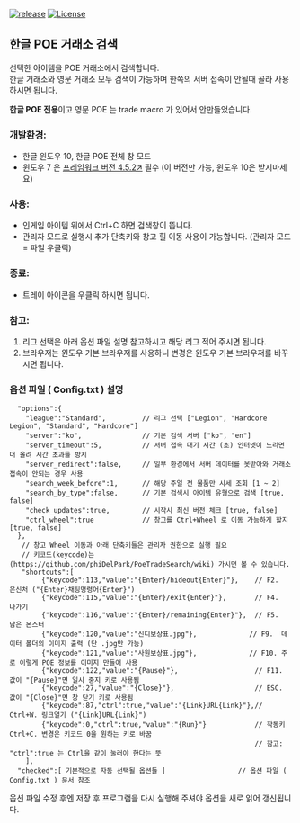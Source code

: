 [![release](https://img.shields.io/badge/release-Download-brightgreen.svg)](https://github.com/phiDelPark/PoeTradeSearch/releases)
[![License](https://img.shields.io/badge/license-GPL-blue.svg)](https://github.com/phiDelPark/PoeTradeSearch/blob/master/LICENSE)

한글 POE 거래소 검색
-------------

선택한 아이템을 POE 거래소에서 검색합니다.<br>
한글 거래소와 영문 거래소 모두 검색이 가능하며 한쪽의 서버 접속이 안될때 골라 사용 하시면 됩니다.

**한글 POE 전용**이고 영문 POE 는 trade macro 가 있어서 안만들었습니다.

### 개발환경:
* 한글 윈도우 10, 한글 POE 전체 창 모드<br>
* 윈도우 7 은 [프레임워크 버전 4.5.2↗](https://www.microsoft.com/ko-KR/download/details.aspx?id=42642) 필수 (이 버전만 가능, 윈도우 10은 받지마세요)

### 사용:
* 인게임 아이템 위에서 Ctrl+C 하면 검색창이 뜹니다.
* 관리자 모드로 실행시 추가 단축키와 창고 힐 이동 사용이 가능합니다. (관리자 모드 = 파일 우클릭)
### 종료:
* 트레이 아이콘을 우클릭 하시면 됩니다.

### 참고:
 1. 리그 선택은 아래 옵션 파일 설명 참고하시고 해당 리그 적어 주시면 됩니다.
 2. 브라우저는 윈도우 기본 브라우저를 사용하니 변경은 윈도우 기본 브라우저를 바꾸시면 됩니다.

### 옵션 파일 ( Config.txt ) 설명

      "options":{
        "league":"Standard",         // 리그 선택 ["Legion", "Hardcore Legion", "Standard", "Hardcore"]
        "server":"ko",               // 기본 검색 서버 ["ko", "en"]
        "server_timeout":5,          // 서버 접속 대기 시간 (초) 인터넷이 느리면 더 올려 시간 초과를 방지
        "server_redirect":false,     // 일부 환경에서 서버 데이터를 못받아와 거래소 접속이 안되는 경우 사용
        "search_week_before":1,      // 해당 주일 전 물품만 시세 조회 [1 ~ 2]
        "search_by_type":false,      // 기본 검색시 아이템 유형으로 검색 [true, false]
        "check_updates":true,        // 시작시 최신 버전 체크 [true, false]
        "ctrl_wheel":true            // 창고를 Ctrl+Wheel 로 이동 가능하게 할지 [true, false]
      },
       // 창고 Wheel 이동과 아래 단축키들은 관리자 권한으로 실행 필요
       // 키코드(keycode)는 (https://github.com/phiDelPark/PoeTradeSearch/wiki) 가시면 볼 수 있습니다.
       "shortcuts":[
            {"keycode":113,"value":"{Enter}/hideout{Enter}"},    // F2.  은신처 ("{Enter}채팅명령어{Enter}")
            {"keycode":115,"value":"{Enter}/exit{Enter}"},       // F4.  나가기
            {"keycode":116,"value":"{Enter}/remaining{Enter}"},  // F5.  남은 몬스터
            {"keycode":120,"value":"신디보상표.jpg"},             // F9.  데이터 폴더의 이미지 출력 (단 .jpg만 가능)
            {"keycode":121,"value":"사원보상표.jpg"},             // F10. 주로 이렇게 POE 정보를 이미지 만들어 사용
            {"keycode":122,"value":"{Pause}"},                   // F11. 값이 "{Pause}"면 일시 중지 키로 사용됨
            {"keycode":27,"value":"{Close}"},                    // ESC. 값이 "{Close}"면 창 닫기 키로 사용됨
            {"keycode":87,"ctrl":true,"value":"{Link}URL{Link}"},// Ctrl+W. 링크열기 ("{Link}URL{Link}")
            {"keycode":0,"ctrl":true,"value":"{Run}"}            // 작동키 Ctrl+C. 변경은 키코드 0을 원하는 키로 바꿈
                                                                 // 참고: "ctrl":true 는 Ctrl을 같이 눌러야 한다는 뜻
        ],
      "checked":[ 기본적으로 자동 선택될 옵션들 ]                  // 옵션 파일 ( Config.txt ) 문서 참조

옵션 파일 수정 후엔 저장 후 프로그램을 다시 실행해 주셔야 옵션을 새로 읽어 갱신됩니다.
